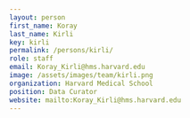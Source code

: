 ```yaml
---
layout: person
first_name: Koray
last_name: Kirli
key: kirli
permalink: /persons/kirli/
role: staff
email: Koray_Kirli@hms.harvard.edu
image: /assets/images/team/kirli.png
organization: Harvard Medical School
position: Data Curator
website: mailto:Koray_Kirli@hms.harvard.edu
---
```

